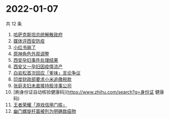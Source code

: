 # 2022-01-07

共 12 条

<!-- BEGIN ZHIHUSEARCH -->
<!-- 最后更新时间 Fri Jan 07 2022 01:21:57 GMT+0800 (China Standard Time) -->
1. [哈萨克斯坦总统解散政府](https://www.zhihu.com/search?q=哈萨克斯坦)
1. [媒体评西安防疫](https://www.zhihu.com/search?q=西安疫情)
1. [小红书崩了](https://www.zhihu.com/search?q=小红书崩了)
1. [原神角色外观调整](https://www.zhihu.com/search?q=原神)
1. [西安孕妇事件处理结果](https://www.zhihu.com/search?q=西安孕妇)
1. [西安又一孕妇因疫情流产](https://www.zhihu.com/search?q=西安孕妇流产)
1. [白岩松首次回应「爹味」言论争议](https://www.zhihu.com/search?q=白岩松)
1. [印度财政部要求小米追缴税款](https://www.zhihu.com/search?q=小米)
1. [张庭夫妇未直接持股涉事公司](https://www.zhihu.com/search?q=张庭夫妇)
1. [刷身份证自动核验健康码](https://www.zhihu.com/search?q=身份证 健康码)
1. [王者荣耀「游戏信用门槛」](https://www.zhihu.com/search?q=王者荣耀)
1. [幽门螺旋杆菌被列为明确致癌物](https://www.zhihu.com/search?q=幽门螺旋杆菌)
<!-- END ZHIHUSEARCH -->
